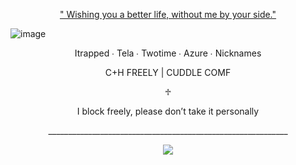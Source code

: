 <p align="center"> <ins> " Wishing you a better life, without me by your side." </ins> </p>

![image](https://file.garden/Z5XfcGXMBSWGuItV/IMG_2277.jpeg)

<p align="center"> Itrapped ∙ Tela ∙ Twotime ∙ Azure ∙ Nicknames </p>



<p align="center"> C+H FREELY | CUDDLE COMF

<p align="center"> ♱ </p>

<p align="center"> I block freely, please don’t take it personally </p>


<p align="center"> ____________________________________________________________ </p>


<div align="center">

  ![](https://komarev.com/ghpvc/?username=SpawnsBlessings&label=gamblers&color=615F85&style=flat) 

<div align="center">
